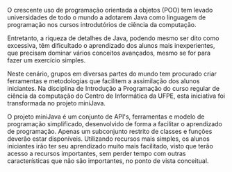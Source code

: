 O crescente uso de programação orientada a objetos (POO) tem levado universidades de todo o mundo a adotarem Java como linguagem de programação nos cursos introdutórios de ciência da computação.

Entretanto, a riqueza de detalhes de Java, podendo mesmo ser dito como excessiva, têm dificultado o aprendizado dos alunos mais inexperientes, que precisam dominar vários conceitos avançados, mesmo se for para fazer um exercício simples.

Neste cenário, grupos em diversas partes do mundo tem procurado criar ferramentas e metodologias que facilitem a assimilação dos alunos iniciantes. Na disciplina de Introdução a Programação do curso regular de ciência da computação do Centro de Informática da UFPE, esta iniciativa foi transformada no projeto miniJava.

O projeto miniJava é um conjunto de API's, ferramentas e modelo de programação simplificado, desenvolvido de forma a facilitar o aprendizado de programação. Apenas um subconjunto restrito de classes e funções deverão estar disponíveis. Utilizando recursos mais simples, os alunos iniciantes irão ter seu aprendizado muito mais facilitado, visto que terão acesso a recursos importantes, sem perder tempo com outras características que não são importantes, no ponto de vista conceitual.